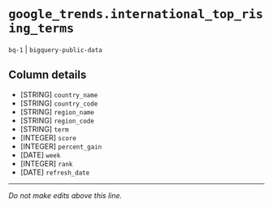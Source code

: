 # `google_trends.international_top_rising_terms`
`bq-1` | `bigquery-public-data`

## Column details
* [STRING]    `country_name`
* [STRING]    `country_code`
* [STRING]    `region_name`
* [STRING]    `region_code`
* [STRING]    `term`
* [INTEGER]   `score`
* [INTEGER]   `percent_gain`
* [DATE]      `week`
* [INTEGER]   `rank`
* [DATE]      `refresh_date`

-------------------------------------------------------------------------------
*Do not make edits above this line.*
